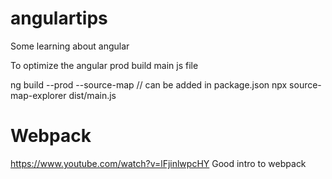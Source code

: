 # angulartips
Some learning about angular

To optimize the angular prod build main js file

ng build --prod --source-map // can be added in package.json
npx source-map-explorer dist/main.js 

# Webpack
https://www.youtube.com/watch?v=lFjinlwpcHY Good intro to webpack
